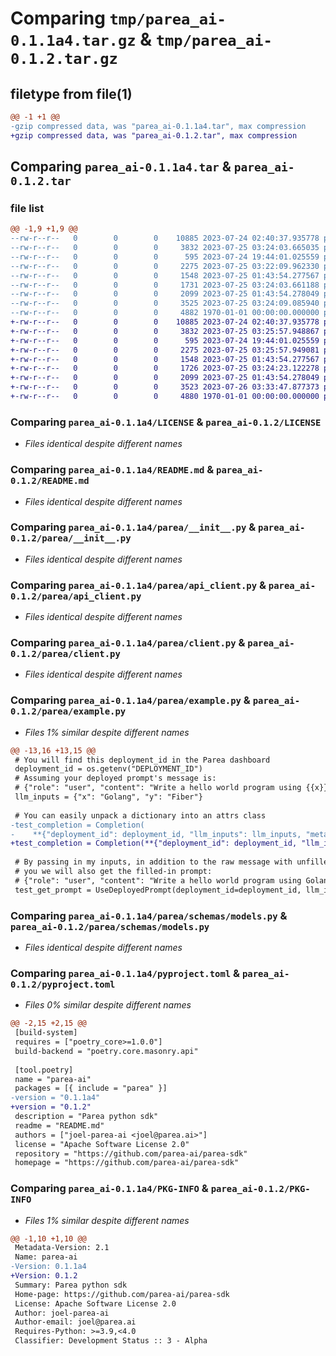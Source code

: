 # Comparing `tmp/parea_ai-0.1.1a4.tar.gz` & `tmp/parea_ai-0.1.2.tar.gz`

## filetype from file(1)

```diff
@@ -1 +1 @@
-gzip compressed data, was "parea_ai-0.1.1a4.tar", max compression
+gzip compressed data, was "parea_ai-0.1.2.tar", max compression
```

## Comparing `parea_ai-0.1.1a4.tar` & `parea_ai-0.1.2.tar`

### file list

```diff
@@ -1,9 +1,9 @@
--rw-r--r--   0        0        0    10885 2023-07-24 02:40:37.935778 parea_ai-0.1.1a4/LICENSE
--rw-r--r--   0        0        0     3832 2023-07-25 03:24:03.665035 parea_ai-0.1.1a4/README.md
--rw-r--r--   0        0        0      595 2023-07-24 19:44:01.025559 parea_ai-0.1.1a4/parea/__init__.py
--rw-r--r--   0        0        0     2275 2023-07-25 03:22:09.962330 parea_ai-0.1.1a4/parea/api_client.py
--rw-r--r--   0        0        0     1548 2023-07-25 01:43:54.277567 parea_ai-0.1.1a4/parea/client.py
--rw-r--r--   0        0        0     1731 2023-07-25 03:24:03.661188 parea_ai-0.1.1a4/parea/example.py
--rw-r--r--   0        0        0     2099 2023-07-25 01:43:54.278049 parea_ai-0.1.1a4/parea/schemas/models.py
--rw-r--r--   0        0        0     3525 2023-07-25 03:24:09.085940 parea_ai-0.1.1a4/pyproject.toml
--rw-r--r--   0        0        0     4882 1970-01-01 00:00:00.000000 parea_ai-0.1.1a4/PKG-INFO
+-rw-r--r--   0        0        0    10885 2023-07-24 02:40:37.935778 parea_ai-0.1.2/LICENSE
+-rw-r--r--   0        0        0     3832 2023-07-25 03:25:57.948867 parea_ai-0.1.2/README.md
+-rw-r--r--   0        0        0      595 2023-07-24 19:44:01.025559 parea_ai-0.1.2/parea/__init__.py
+-rw-r--r--   0        0        0     2275 2023-07-25 03:25:57.949081 parea_ai-0.1.2/parea/api_client.py
+-rw-r--r--   0        0        0     1548 2023-07-25 01:43:54.277567 parea_ai-0.1.2/parea/client.py
+-rw-r--r--   0        0        0     1726 2023-07-25 03:24:23.122278 parea_ai-0.1.2/parea/example.py
+-rw-r--r--   0        0        0     2099 2023-07-25 01:43:54.278049 parea_ai-0.1.2/parea/schemas/models.py
+-rw-r--r--   0        0        0     3523 2023-07-26 03:33:47.877373 parea_ai-0.1.2/pyproject.toml
+-rw-r--r--   0        0        0     4880 1970-01-01 00:00:00.000000 parea_ai-0.1.2/PKG-INFO
```

### Comparing `parea_ai-0.1.1a4/LICENSE` & `parea_ai-0.1.2/LICENSE`

 * *Files identical despite different names*

### Comparing `parea_ai-0.1.1a4/README.md` & `parea_ai-0.1.2/README.md`

 * *Files identical despite different names*

### Comparing `parea_ai-0.1.1a4/parea/__init__.py` & `parea_ai-0.1.2/parea/__init__.py`

 * *Files identical despite different names*

### Comparing `parea_ai-0.1.1a4/parea/api_client.py` & `parea_ai-0.1.2/parea/api_client.py`

 * *Files identical despite different names*

### Comparing `parea_ai-0.1.1a4/parea/client.py` & `parea_ai-0.1.2/parea/client.py`

 * *Files identical despite different names*

### Comparing `parea_ai-0.1.1a4/parea/example.py` & `parea_ai-0.1.2/parea/example.py`

 * *Files 1% similar despite different names*

```diff
@@ -13,16 +13,15 @@
 # You will find this deployment_id in the Parea dashboard
 deployment_id = os.getenv("DEPLOYMENT_ID")
 # Assuming your deployed prompt's message is:
 # {"role": "user", "content": "Write a hello world program using {{x}} and the {{y}} framework."}
 llm_inputs = {"x": "Golang", "y": "Fiber"}
 
 # You can easily unpack a dictionary into an attrs class
-test_completion = Completion(
-    **{"deployment_id": deployment_id, "llm_inputs": llm_inputs, "metadata": {"purpose": "testing"}})
+test_completion = Completion(**{"deployment_id": deployment_id, "llm_inputs": llm_inputs, "metadata": {"purpose": "testing"}})
 
 # By passing in my inputs, in addition to the raw message with unfilled variables {{x}} and {{y}},
 # you we will also get the filled-in prompt:
 # {"role": "user", "content": "Write a hello world program using Golang and the Fiber framework."}
 test_get_prompt = UseDeployedPrompt(deployment_id=deployment_id, llm_inputs=llm_inputs)
```

### Comparing `parea_ai-0.1.1a4/parea/schemas/models.py` & `parea_ai-0.1.2/parea/schemas/models.py`

 * *Files identical despite different names*

### Comparing `parea_ai-0.1.1a4/pyproject.toml` & `parea_ai-0.1.2/pyproject.toml`

 * *Files 0% similar despite different names*

```diff
@@ -2,15 +2,15 @@
 [build-system]
 requires = ["poetry_core>=1.0.0"]
 build-backend = "poetry.core.masonry.api"
 
 [tool.poetry]
 name = "parea-ai"
 packages = [{ include = "parea" }]
-version = "0.1.1a4"
+version = "0.1.2"
 description = "Parea python sdk"
 readme = "README.md"
 authors = ["joel-parea-ai <joel@parea.ai>"]
 license = "Apache Software License 2.0"
 repository = "https://github.com/parea-ai/parea-sdk"
 homepage = "https://github.com/parea-ai/parea-sdk"
```

### Comparing `parea_ai-0.1.1a4/PKG-INFO` & `parea_ai-0.1.2/PKG-INFO`

 * *Files 1% similar despite different names*

```diff
@@ -1,10 +1,10 @@
 Metadata-Version: 2.1
 Name: parea-ai
-Version: 0.1.1a4
+Version: 0.1.2
 Summary: Parea python sdk
 Home-page: https://github.com/parea-ai/parea-sdk
 License: Apache Software License 2.0
 Author: joel-parea-ai
 Author-email: joel@parea.ai
 Requires-Python: >=3.9,<4.0
 Classifier: Development Status :: 3 - Alpha
```

